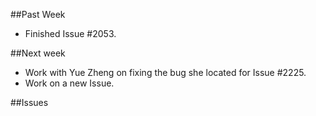 ##Past Week
- Finished Issue #2053.

##Next week
- Work with Yue Zheng on fixing the bug she located for Issue #2225.
- Work on a new Issue.

##Issues